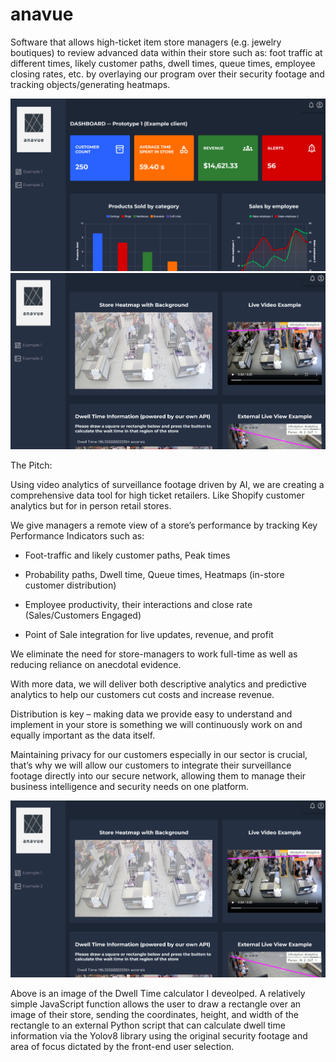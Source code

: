 # anavue
Software that allows high-ticket item store managers (e.g. jewelry boutiques) to review advanced data within their store such as: foot traffic at different times, likely customer paths, dwell times, queue times, employee closing rates, etc. by overlaying our program over their security footage and tracking objects/generating heatmaps.

![Example 1 on Dashboard Prototype](anavue1.png)
![Extended Example 1](anavue2.png)


The Pitch:

Using video analytics of surveillance footage driven by AI, we are creating a comprehensive data tool for high ticket retailers. Like Shopify customer analytics but for in person retail stores. 

We give managers a remote view of a store’s performance by tracking Key Performance Indicators such as: 

- Foot-traffic and likely customer paths, Peak times 

- Probability paths, Dwell time, Queue times, Heatmaps (in-store customer distribution) 

- Employee productivity, their interactions and close rate (Sales/Customers Engaged) 

- Point of Sale integration for live updates, revenue, and profit 

We eliminate the need for store-managers to work full-time as well as reducing reliance on anecdotal evidence. 

With more data, we will deliver both descriptive analytics and predictive analytics to help our customers cut costs and increase revenue. 

Distribution is key – making data we provide easy to understand and implement in your store is something we will continuously work on and equally important as the data itself. 

Maintaining privacy for our customers especially in our sector is crucial, that’s why we will allow our customers to integrate their surveillance footage directly into our secure network, allowing them to manage their business intelligence and security needs on one platform.


![Extended Example 1](anavue2.png)

Above is an image of the Dwell Time calculator I deveolped. A relatively simple JavaScript function allows the user to draw a rectangle over an image of their store, sending the coordinates, height, and width of the rectangle to an external Python script that can calculate dwell time information via the Yolov8 library using the original security footage and area of focus dictated by the front-end user selection.
